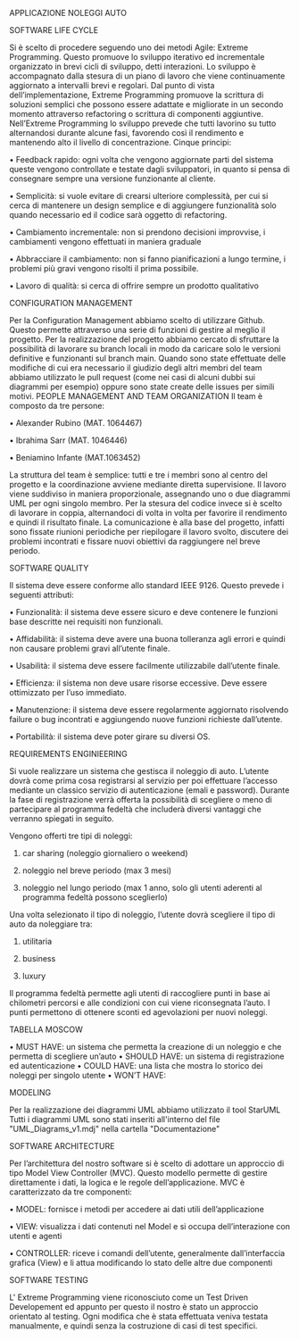 APPLICAZIONE NOLEGGI AUTO


SOFTWARE LIFE CYCLE

Si è scelto di procedere seguendo uno dei metodi Agile: Extreme Programming. Questo promuove lo sviluppo iterativo ed incrementale organizzato in brevi cicli di sviluppo, detti interazioni.
Lo sviluppo è accompagnato dalla stesura di un piano di lavoro che viene continuamente aggiornato a intervalli brevi e regolari. 
Dal punto di vista dell’implementazione, Extreme Programming promuove la scrittura di soluzioni semplici che possono essere adattate e migliorate in un secondo momento attraverso refactoring o scrittura di componenti aggiuntive. Nell’Extreme Programming lo sviluppo prevede che tutti lavorino su tutto alternandosi durante alcune fasi, favorendo così il rendimento e mantenendo alto il livello di concentrazione.
Cinque principi:

•	Feedback rapido: 
ogni volta che vengono aggiornate parti del sistema queste vengono controllate e testate dagli sviluppatori, in quanto si pensa di consegnare sempre una versione funzionante al cliente.

•	Semplicità: 
si vuole evitare di crearsi ulteriore complessità, per cui si cerca di mantenere un design semplice e di aggiungere funzionalità solo quando necessario ed il codice sarà oggetto di refactoring.

•	Cambiamento incrementale: 
non si prendono decisioni improvvise, i cambiamenti vengono effettuati in maniera graduale

•	Abbracciare il cambiamento: 
non si fanno pianificazioni a lungo termine, i problemi più gravi vengono risolti il prima possibile.

•	Lavoro di qualità: 
si cerca di offrire sempre un prodotto qualitativo

CONFIGURATION MANAGEMENT

Per la Configuration Management abbiamo scelto di utilizzare Github. Questo permette attraverso una serie di funzioni di gestire al meglio il progetto.
Per la realizzazione del progetto abbiamo cercato di sfruttare la possibilità di lavorare su branch locali in modo da caricare solo le versioni definitive e funzionanti sul branch main.
Quando sono state effettuate delle modifiche di cui era necessario il giudizio degli altri membri del team abbiamo utilizzato le pull request (come nei casi di alcuni dubbi sui diagrammi per esempio) oppure sono state create delle issues per simili motivi. 
PEOPLE MANAGEMENT AND TEAM ORGANIZATION
Il team è composto da tre persone:

•	Alexander Rubino (MAT. 1064467)

•	Ibrahima Sarr (MAT. 1046446)

•	Beniamino Infante (MAT.1063452)

La struttura del team è semplice: tutti e tre i membri sono al centro del progetto e la coordinazione avviene mediante diretta supervisione.
Il lavoro viene suddiviso in maniera proporzionale, assegnando uno o due diagrammi UML per ogni singolo membro. Per la stesura del codice invece si è scelto di lavorare in coppia, alternandoci di volta in volta per favorire il rendimento e quindi il risultato finale.
La comunicazione è alla base del progetto, infatti sono fissate riunioni periodiche per riepilogare il lavoro svolto, discutere dei problemi incontrati e fissare nuovi obiettivi da raggiungere nel breve periodo.

SOFTWARE QUALITY

Il sistema deve essere conforme allo standard IEEE 9126. 
Questo prevede i seguenti attributi:

•	Funzionalità: 
il sistema deve essere sicuro e deve contenere le funzioni base descritte nei requisiti non funzionali.

•	Affidabilità: 
il sistema deve avere una buona tolleranza agli errori e quindi non causare problemi gravi all’utente finale.

•	Usabilità: 
il sistema deve essere facilmente utilizzabile dall’utente finale.

•	Efficienza: 
il sistema non deve usare risorse eccessive. Deve essere ottimizzato per l’uso immediato.

•	Manutenzione: 
il sistema deve essere regolarmente aggiornato risolvendo failure o bug incontrati e aggiungendo nuove funzioni richieste dall’utente.

•	Portabilità: 
il sistema deve poter girare su diversi OS.

REQUIREMENTS ENGINIEERING

Si vuole realizzare un sistema che gestisca il noleggio di auto. 
L’utente dovrà come prima cosa registrarsi al servizio per poi effettuare l’accesso  mediante un classico servizio di autenticazione (emali e password).
Durante la fase di registrazione verrà offerta la possibilità di scegliere o meno di partecipare al programma fedeltà che includerà diversi vantaggi che verranno spiegati in seguito.

Vengono offerti tre tipi di noleggi: 

1.	car sharing (noleggio giornaliero o weekend)

2.	noleggio nel breve periodo (max 3 mesi)

3.	noleggio nel lungo periodo (max 1 anno, solo gli utenti aderenti al programma fedeltà possono sceglierlo) 

Una volta selezionato il tipo di noleggio, l’utente dovrà scegliere il tipo di auto da noleggiare tra:
1.	utilitaria

2.	business

3.	luxury

Il programma fedeltà permette agli utenti di raccogliere punti in base ai chilometri percorsi e alle condizioni con cui viene riconsegnata l’auto. I punti permettono di ottenere sconti ed agevolazioni per nuovi noleggi.

TABELLA MOSCOW

•	MUST HAVE: un sistema che permetta la creazione di un noleggio e che permetta di scegliere un’auto
•	SHOULD HAVE: un sistema di registrazione ed autenticazione
•	COULD HAVE: una lista che mostra lo storico dei noleggi per singolo utente
•	WON’T HAVE: 

MODELING

Per la realizzazione dei diagrammi UML abbiamo utilizzato il tool StarUML
Tutti i diagrammi UML sono stati inseriti all'interno del file "UML_Diagrams_v1.mdj" nella cartella "Documentazione"

SOFTWARE ARCHITECTURE

Per l’architettura del nostro software si è scelto di adottare un approccio di tipo Model View Controller (MVC). Questo modello permette di gestire direttamente i dati, la logica e le regole dell’applicazione.
MVC è caratterizzato da tre componenti:

•	MODEL: fornisce i metodi per accedere ai dati utili dell’applicazione

•	VIEW: visualizza i dati contenuti nel Model e si occupa dell’interazione con utenti e agenti

•	CONTROLLER: riceve i comandi dell’utente, generalmente dall’interfaccia grafica (View) e li attua modificando lo stato delle altre due componenti

SOFTWARE TESTING

L' Extreme Programming viene riconosciuto come un Test Driven Developement ed appunto per questo il nostro è stato un approccio orientato al testing. Ogni modifica che è stata effettuata veniva testata manualmente, e quindi senza la costruzione di casi di test specifici.

